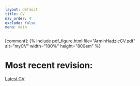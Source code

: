 ```yaml
---
layout: default
title: CV
nav_order: 4
exclude: false
menu: main
---
```


[comment]: {% include pdf_figure.html file="ArminHadzicCV.pdf" alt="myCV" width="100%" height="800em" %}

# Most recent revision: 
[Latest CV](https://github.com/arminHadzic/Curriculum-Vitae-Latex/blob/master/ArminHadzicCV.pdf)

